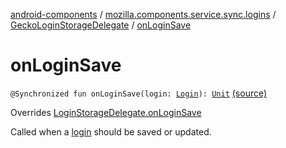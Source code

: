 [android-components](../../index.md) / [mozilla.components.service.sync.logins](../index.md) / [GeckoLoginStorageDelegate](index.md) / [onLoginSave](./on-login-save.md)

# onLoginSave

`@Synchronized fun onLoginSave(login: `[`Login`](../../mozilla.components.concept.storage/-login/index.md)`): `[`Unit`](https://kotlinlang.org/api/latest/jvm/stdlib/kotlin/-unit/index.html) [(source)](https://github.com/mozilla-mobile/android-components/blob/master/components/service/sync-logins/src/main/java/mozilla/components/service/sync/logins/GeckoLoginStorageDelegate.kt#L90)

Overrides [LoginStorageDelegate.onLoginSave](../../mozilla.components.concept.storage/-login-storage-delegate/on-login-save.md)

Called when a [login](../../mozilla.components.concept.storage/-login-storage-delegate/on-login-save.md#mozilla.components.concept.storage.LoginStorageDelegate$onLoginSave(mozilla.components.concept.storage.Login)/login) should be saved or updated.

